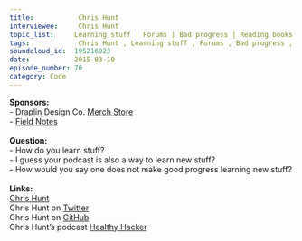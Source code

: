 ```yaml
--- 
title:           Chris Hunt 
interviewee:     Chris Hunt 
topic_list:     Learning stuff | Forums | Bad progress | Reading books | Podcast | Photography
tags:            Chris Hunt , Learning stuff , Forums , Bad progress , Reading books , Podcast , Photography
soundcloud_id:  195216923
date:           2015-03-10
episode_number: 70
category: Code
---
```


<p class="show_notes_display"><b>Sponsors:<br></b>- Draplin Design Co. <a rel="nofollow" target="_blank" href="http://draplin.com/merch/">Merch Store</a><br>- <a rel="nofollow" target="_blank" href="http://fieldnotesbrand.com/">Field Notes</a><br><b><br>Question:</b><br>- How do you learn stuff?<br>- I guess your podcast is also a way to learn new stuff?<br>- How would you say one does not make good progress learning new stuff?<br><br><b>Links:</b><br><a rel="nofollow" target="_blank" href="http://www.chrishunt.co/">Chris Hunt</a><br>Chris Hunt on <a rel="nofollow" target="_blank" href="https://twitter.com/chrishunt">Twitter</a><br>Chris Hunt on <a rel="nofollow" target="_blank" href="https://github.com/chrishunt">GitHub</a><br>Chris Hunt’s podcast <a rel="nofollow" target="_blank" href="http://www.healthyhacker.com/">Healthy Hacker</a><br></p>
